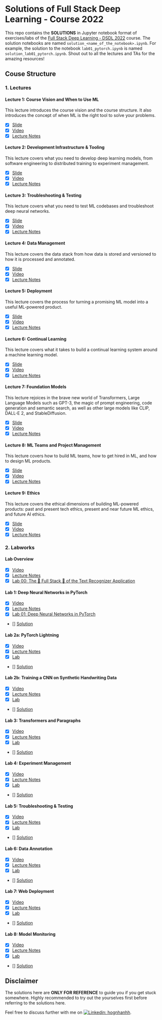 # Solutions of Full Stack Deep Learning - Course 2022

This repo contains the **SOLUTIONS** in Jupyter notebook format of exercises/labs of the [Full Stack Deep Learning - DSDL 2022](https://fullstackdeeplearning.com/course/2022/) course. The solution notebooks are named `solution_<name_of_the_notebook>.ipynb`. For example, the solution to the notebook `lab01_pytorch.ipynb` is named `solution_lab01_pytorch.ipynb`. Shout out to all the lectures and TAs for the amazing resources!

## Couse Structure

### 1. Lectures

#### Lecture 1: Course Vision and When to Use ML

This lecture introduces the course vision and the course structure. It also introduces the concept of when ML is the right tool to solve your problems.

- [x] [Slide](https://fsdl.me/2022-lecture-01-slides)
- [x] [Video](https://www.youtube.com/watch?v=-Iob-FW5jVM)
- [x] [Lecture Notes](https://fullstackdeeplearning.com/course/2022/lecture-1-course-vision-and-when-to-use-ml/)

#### Lecture 2: Development Infrastructure & Tooling

This lecture covers what you need to develop deep learning models, from software engineering to distributed training to experiment management.

- [x] [Slide](https://fsdl.me/2022-lecture-02-slides)
- [x] [Video](https://www.youtube.com/watch?v=BPYOsDCZbno)
- [x] [Lecture Notes](https://fullstackdeeplearning.com/course/2022/lecture-2-development-infrastructure-and-tooling/)

#### Lecture 3: Troubleshooting & Testing

This lecture covers what you need to test ML codebases and troubleshoot deep neural networks.

- [x] [Slide](https://fsdl.me/2022-lecture-03-slides)
- [x] [Video](https://www.youtube.com/watch?v=RLemHNAO5Lw)
- [x] [Lecture Notes](https://fullstackdeeplearning.com/course/2022/lecture-3-troubleshooting-and-testing/)

#### Lecture 4: Data Management

This lecture covers the data stack from how data is stored and versioned to how it is processed and annotated.

- [x] [Slide](https://fsdl.me/2022-lecture-04-slides)
- [x] [Video](https://www.youtube.com/watch?v=Jlm4oqW41vY)
- [x] [Lecture Notes](https://fullstackdeeplearning.com/course/2022/lecture-4-data-management/)

#### Lecture 5: Deployment

This lecture covers the process for turning a promising ML model into a useful ML-powered product.

- [x] [Slide](https://fsdl.me/2022-lecture-05-slides)
- [x] [Video](https://www.youtube.com/watch?v=W3hKjXg7fXM)
- [x] [Lecture Notes](https://fullstackdeeplearning.com/course/2022/lecture-5-deployment/)

#### Lecture 6: Continual Learning

This lecture covers what it takes to build a continual learning system around a machine learning model.

- [x] [Slide](https://fsdl.me/2022-lecture-06-slides)
- [x] [Video](https://www.youtube.com/watch?v=W3hKjXg7fXM)
- [x] [Lecture Notes](https://fullstackdeeplearning.com/course/2022/lecture-6-continual-learning/)

#### Lecture 7: Foundation Models

This lecture rejoices in the brave new world of Transformers, Large Language Models such as GPT-3, the magic of prompt engineering, code generation and semantic search, as well as other large models like CLIP, DALL-E 2, and StableDiffusion.

- [x] [Slide](https://fsdl.me/2022-lecture-07-slides)
- [x] [Video](https://www.youtube.com/watch?v=Rm11UeGwGgk)
- [x] [Lecture Notes](https://fullstackdeeplearning.com/course/2022/lecture-7-foundation-models/)

#### Lecture 8: ML Teams and Project Management

This lecture covers how to build ML teams, how to get hired in ML, and how to design ML products.

- [x] [Slide](https://fsdl.me/2022-lecture-08-slides)
- [x] [Video](https://www.youtube.com/watch?v=a54xH6nT4Sw)
- [x] [Lecture Notes](https://fullstackdeeplearning.com/course/2022/lecture-8-teams-and-pm/)

#### Lecture 9: Ethics

This lecture covers the ethical dimensions of building ML-powered products: past and present tech ethics, present and near future ML ethics, and future AI ethics.

- [x] [Slide](https://fsdl.me/2022-lecture-09-slides)
- [x] [Video](https://www.youtube.com/watch?v=7FQpbYTqjAA)
- [x] [Lecture Notes](https://fullstackdeeplearning.com/course/2022/lecture-9-ethics/)

### 2. Labworks

#### Lab Overview

- [x] [Video](https://www.youtube.com/watch?v=hltjXcaxExY)
- [x] [Lecture Notes](https://fullstackdeeplearning.com/course/2022/lab-0-overview/)
- [x] [Lab 00: The 🥞 Full Stack 🥞 of the Text Recognizer Application](https://colab.research.google.com/github/full-stack-deep-learning/fsdl-text-recognizer-2022-labs/blob/main/overview.ipynb)

#### Lab 1:  Deep Neural Networks in PyTorch

- [x] [Video](https://www.youtube.com/watch?v=9w8CVuHUk8U)
- [x] [Lecture Notes](https://fullstackdeeplearning.com/course/2022/labs-1-3-cnns-transformers-pytorch-lightning/)
- [x] [Lab 01: Deep Neural Networks in PyTorch](https://colab.research.google.com/github/full-stack-deep-learning/fsdl-text-recognizer-2022-labs/blob/main/lab01/notebooks/lab01_pytorch.ipynb)
- [] [Solution]()

#### Lab 2a:  PyTorch Lightning

- [x] [Video](https://www.youtube.com/watch?v=6fSd8RdtDBss)
- [x] [Lecture Notes](https://fullstackdeeplearning.com/course/2022/labs-1-3-cnns-transformers-pytorch-lightning/)
- [x] [Lab](https://colab.research.google.com/github/full-stack-deep-learning/fsdl-text-recognizer-2022-labs/blob/main/lab02/notebooks/lab02a_lightning.ipynb)
- [] [Solution]()

#### Lab 2b: Training a CNN on Synthetic Handwriting Data

- [x] [Video](https://www.youtube.com/watch?v=6fSd8RdtDBs)
- [x] [Lecture Notes](https://fullstackdeeplearning.com/course/2022/labs-1-3-cnns-transformers-pytorch-lightning/)
- [x] [Lab](https://colab.research.google.com/github/full-stack-deep-learning/fsdl-text-recognizer-2022-labs/blob/main/lab02/notebooks/lab02b_cnn.ipynb)
- [] [Solution]()

#### Lab 3: Transformers and Paragraphs

- [x] [Video](https://www.youtube.com/watch?v=lsWLgQyaeik)
- [x] [Lecture Notes](https://fullstackdeeplearning.com/course/2022/labs-1-3-cnns-transformers-pytorch-lightning/)
- [x] [Lab](https://colab.research.google.com/github/full-stack-deep-learning/fsdl-text-recognizer-2022-labs/blob/main/lab03/notebooks/lab03_transformers.ipynb)
- [] [Solution]()

#### Lab 4: Experiment Management

- [x] [Video](https://www.youtube.com/watch?v=NEGDJuINE9E)
- [x] [Lecture Notes](https://fullstackdeeplearning.com/course/2022/lab-4-experiment-management/)
- [x] [Lab](https://colab.research.google.com/github/full-stack-deep-learning/fsdl-text-recognizer-2022-labs/blob/main/lab04/notebooks/lab04_experiments.ipynb)
- [] [Solution]()

#### Lab 5: Troubleshooting & Testing

- [x] [Video](https://www.youtube.com/watch?v=D65SlCSoS-0)
- [x] [Lecture Notes](https://fullstackdeeplearning.com/course/2022/lab-5-troubleshooting-and-testing/)
- [x] [Lab](https://colab.research.google.com/github/full-stack-deep-learning/fsdl-text-recognizer-2022-labs/blob/main/lab05/notebooks/lab05_troubleshooting.ipynb)
- [] [Solution]()

#### Lab 6: Data Annotation

- [x] [Video](https://www.youtube.com/watch?v=zoS5Fx2Ou1Y)
- [x] [Lecture Notes](https://fullstackdeeplearning.com/course/2022/lab-6-data-annotation/)
- [x] [Lab](https://colab.research.google.com/github/full-stack-deep-learning/fsdl-text-recognizer-2022-labs/blob/main/lab06/notebooks/lab06_data.ipynb)
- [] [Solution]()

#### Lab 7: Web Deployment

- [x] [Video](https://www.youtube.com/watch?v=2j6rG-4zS6w)
- [x] [Lecture Notes](https://fullstackdeeplearning.com/course/2022/lab-7-web-deployment/)
- [x] [Lab](https://colab.research.google.com/github/full-stack-deep-learning/fsdl-text-recognizer-2022-labs/blob/main/lab07/notebooks/lab07_deployment.ipynb)
- [] [Solution]()

#### Lab 8: Model Monitoring

- [x] [Video](https://www.youtube.com/watch?v=-mKzxSC0r7w)
- [x] [Lecture Notes](https://fullstackdeeplearning.com/course/2022/lecture-8-teams-and-pm/)
- [x] [Lab](https://colab.research.google.com/github/full-stack-deep-learning/fsdl-text-recognizer-2022-labs/blob/main/lab08/notebooks/lab08_monitoring.ipynb)
- [] [Solution]()

## Disclaimer

The solutions here are **ONLY FOR REFERENCE** to guide you if you get stuck somewhere. Highly recommended to try out the yourselves first before referring to the solutions here.

Feel free to discuss further with me on [![Linkedin: hognhanhh](https://img.shields.io/badge/-HongHanh-blue?style=flat-square&logo=Linkedin&logoColor=white&link=https://www.linkedin.com/in/thi-hong-hanh-tran-0b886212a/)](https://www.linkedin.com/in/thi-hong-hanh-tran-0b886212a/).
